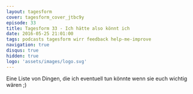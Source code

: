 ```yaml
---
layout: tagesform
cover: tagesform_cover_jtbc9y
episode: 33
title: Tagesform 33 - Ich hätte also könnt ich
date: 2016-05-25 21:01:00
tags: podcasts tagesform wirr feedback help-me-improve
navigation: true
disqus: true
hidden: true
logo: 'assets/images/logo.svg'
---
```


Eine Liste von Dingen, die ich eventuell tun könnte
wenn sie euch wichtig wären ;)

